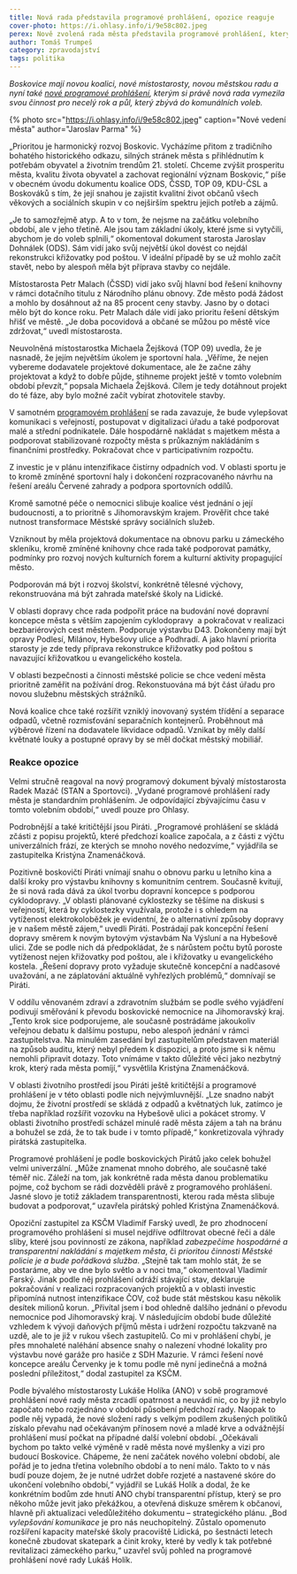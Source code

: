 ```yaml
---
title: Nová rada představila programové prohlášení, opozice reaguje
cover-photo: https://i.ohlasy.info/i/9e58c802.jpeg
perex: Nově zvolená rada města představila programové prohlášení, kterým si vymezila svou činnost pro necelý rok a půl zbývající do komunálních voleb. Co chce do té doby stihnout?
author: Tomáš Trumpeš
category: zpravodajství
tags: politika
---
```


*Boskovice mají novou koalici, nové místostarosty, novou městskou radu a nyní také [nové programové prohlášení](https://data.ohlasy.info/2021/programove-prohlaseni.docx), kterým si právě nová rada vymezila svou činnost pro necelý rok a půl, který zbývá do komunálních voleb.*

{% photo src="https://i.ohlasy.info/i/9e58c802.jpeg" caption="Nové vedení města" author="Jaroslav Parma" %}

„Prioritou je harmonický rozvoj Boskovic. Vycházíme přitom z tradičního bohatého historického odkazu, silných stránek města s přihlédnutím k potřebám obyvatel a životním trendům 21. století. Chceme zvýšit prosperitu města, kvalitu života obyvatel a zachovat regionální význam Boskovic,“ píše v obecném úvodu dokumentu koalice ODS, ČSSD, TOP 09, KDU-ČSL a Boskováků s tím, že její snahou je zajistit kvalitní život občanů všech věkových a sociálních skupin v co nejširším spektru jejich potřeb a zájmů.

„Je to samozřejmě atyp. A to v tom, že nejsme na začátku volebního období, ale v jeho třetině. Ale jsou tam základní úkoly, které jsme si vytyčili, abychom je do voleb splnili,“ okomentoval dokument starosta Jaroslav Dohnálek (ODS). Sám vidí jako svůj největší úkol dovést co nejdál rekonstrukci křižovatky pod poštou. V ideální případě by se už mohlo začít stavět, nebo by alespoň měla být příprava stavby co nejdále. 

Místostarosta Petr Malach (ČSSD) vidí jako svůj hlavní bod řešení knihovny v rámci dotačního titulu z Národního plánu obnovy. Zde město podá žádost a mohlo by dosáhnout až na 85 procent ceny stavby. Jasno by o dotaci mělo být do konce roku. Petr Malach dále vidí jako prioritu řešení dětským hřišť ve městě. „Je doba pocovidová a občané se můžou po městě více zdržovat,“ uvedl místostarosta.

Neuvolněná místostarostka Michaela Žejšková (TOP 09) uvedla, že je nasnadě, že jejím největším úkolem je sportovní hala. „Věříme, že nejen vybereme dodavatele projektové dokumentace, ale že začne záhy projektovat a když to dobře půjde, stihneme projekt ještě v tomto volebním období převzít,“ popsala Michaela Žejšková. Cílem je tedy dotáhnout projekt do té fáze, aby bylo možné začít vybírat zhotovitele stavby.

V samotném [programovém prohlášení](https://data.ohlasy.info/2021/programove-prohlaseni.docx) se rada zavazuje, že bude vylepšovat komunikaci s veřejností, postupovat v digitalizaci úřadu a také podporovat malé a střední podnikatele. Dále hospodárně nakládat s majetkem města a podporovat stabilizované rozpočty města s průkazným nakládáním s finančními prostředky. Pokračovat chce v participativním rozpočtu.

Z investic je v plánu intenzifikace čistírny odpadních vod. V oblasti sportu je to kromě zmíněné sportovní haly i dokončení rozpracovaného návrhu na řešení areálu Červené zahrady a podpora sportovních oddílů.

Kromě samotné péče o nemocnici slibuje koalice vést jednání o její budoucnosti, a to prioritně s Jihomoravským krajem. Prověřit chce také nutnost transformace Městské správy sociálních služeb.

Vzniknout by měla projektová dokumentace na obnovu parku u zámeckého skleníku, kromě zmíněné knihovny chce rada také podporovat památky, podmínky pro rozvoj nových kulturních forem a kulturní aktivity propagující město.

Podporován má být i rozvoj školství, konkrétně tělesné výchovy, rekonstruována má být zahrada mateřské školy na Lidické.

V oblasti dopravy chce rada podpořit práce na budování nové dopravní koncepce města s větším zapojením cyklodopravy  a pokračovat v realizaci bezbariérových cest městem. Podporuje výstavbu D43. Dokončeny mají být opravy Podlesí, Milánov, Hybešovy ulice a Podhradí. A jako hlavní priorita starosty je zde tedy příprava rekonstrukce křižovatky pod poštou s navazující křižovatkou u evangelického kostela.

V oblasti bezpečnosti a činnosti městské policie se chce vedení města prioritně zaměřit na požívání drog. Rekonstuována má být část úřadu pro novou služebnu městských strážníků.

Nová koalice chce také rozšířit vzniklý inovovaný systém třídění a separace odpadů, včetně rozmisťování separačních kontejnerů. Proběhnout má výběrové řízení na dodavatele likvidace odpadů. Vznikat by měly další květnaté louky a postupné opravy by se měl dočkat městský mobiliář.

### Reakce opozice

Velmi stručně reagoval na nový programový dokument bývalý místostarosta Radek Mazáč (STAN a Sportovci). „Vydané programové prohlášení rady města je standardním prohlášením. Je odpovídající zbývajícímu času v tomto volebním období,“ uvedl pouze pro Ohlasy.

Podrobnější a také kritičtější jsou Piráti. „Programové prohlášení se skládá zčásti z popisu projektů, které předchozí koalice započala, a z části z výčtu univerzálních frází, ze kterých se mnoho nového nedozvíme,“ vyjádřila se zastupitelka Kristýna Znamenáčková. 

Pozitivně boskovičtí Piráti vnímají snahu o obnovu parku u letního kina a další kroky pro výstavbu knihovny s komunitním centrem. Současně kvitují, že si nová rada dává za úkol tvorbu dopravní koncepce s podporou cyklodopravy. „V oblasti plánované cyklostezky se těšíme na diskusi s veřejností, která by cyklostezky využívala, protože i s ohledem na vytíženost elektrokoloběžek je evidentní, že o alternativní způsoby dopravy je v našem městě zájem,“ uvedli Piráti. Postrádají pak koncepční řešení dopravy směrem k novým bytovým výstavbám Na Výsluní a na Hybešově ulici. Zde se podle nich dá předpokládat, že s nárůstem počtu bytů poroste vytíženost nejen křižovatky pod poštou, ale i křižovatky u evangelického kostela. „Řešení dopravy proto vyžaduje skutečně koncepční a nadčasové uvažování, a ne záplatování aktuálně vyhřezlých problémů,“ domnívají se Piráti.

V oddílu věnovaném zdraví a zdravotním službám se podle svého vyjádření podivují směřování k převodu boskovické nemocnice na Jihomoravský kraj. „Tento krok sice podporujeme, ale současně postrádáme jakoukoliv veřejnou debatu k dalšímu postupu, nebo alespoň jednání v rámci zastupitelstva. Na minulém zasedání byl zastupitelům představen materiál na způsob auditu, který nebyl předem k dispozici, a proto jsme si k němu nemohli připravit dotazy. Toto vnímáme v takto důležité věci jako nezbytný krok, který rada města pomíjí,“ vysvětlila Kristýna Znamenáčková.

V oblasti životního prostředí jsou Piráti ještě kritičtější a programové prohlášení je v této oblasti podle nich nejvýmluvnější. „Lze snadno nabýt dojmu, že životní prostředí se skládá z odpadů a květnatých luk, zatímco je třeba například rozšířit vozovku na Hybešově ulici a pokácet stromy. V oblasti životního prostředí scházel minulé radě města zájem a tah na bránu a bohužel se zdá, že to tak bude i v tomto případě,“ konkretizovala výhrady pirátská zastupitelka.

Programové prohlášení je podle boskovických Pirátů jako celek bohužel velmi univerzální. „Může znamenat mnoho dobrého, ale současně také téměř nic. Záleží na tom, jak konkrétně rada města danou problematiku pojme, což bychom se rádi dozvěděli právě z programového prohlášení. Jasné slovo je totiž základem transparentnosti, kterou rada města slibuje budovat a podporovat,“ uzavřela pirátský pohled Kristýna Znamenáčková.

Opoziční zastupitel za KSČM Vladimíf Farský uvedl, že pro zhodnocení programového prohlášení si musel nejdříve odfiltrovat obecné řeči a dále sliby, které jsou povinností ze zákona, například *zabezpečíme hospodárné a transparentní nakládání s majetkem města*, či *prioritou činnosti Městské policie je a bude pořádková služba*. „Stejně tak tam mohlo stát, že se postaráme, aby ve dne bylo světlo a v noci tma,“ okomentoval Vladimír Farský. Jinak podle něj prohlášení odráží stávající stav, deklaruje pokračování v realizaci rozpracovaných projektů a v oblasti investic připomíná nutnost intenzifikace ČOV, což bude stát městskou kasu několik desítek milionů korun. „Přivítal jsem i bod ohledně dalšího jednání o převodu nemocnice pod Jihomoravský kraj. V následujícím období bude důležité vzhledem k vývoji daňových příjmů města i udržení rozpočtu takzvaně na uzdě, ale to je již v rukou všech zastupitelů. Co mi v prohlášení chybí, je přes mnohaleté naléhání absence snahy o nalezení vhodné lokality pro výstavbu nové garáže pro hasiče z SDH Mazurie. V rámci řešení nové koncepce areálu Červenky je k tomu podle mě nyní jedinečná a možná poslední příležitost,“ dodal zastupitel za KSČM.

Podle bývalého místostarosty Lukáše Holíka (ANO) v sobě programové prohlášení nové rady města zrcadlí opatrnost a neuvádí nic, co by již nebylo započato nebo rozjednáno v období působení předchozí rady. Naopak to podle něj vypadá, že nové složení rady s velkým podílem zkušených politiků získalo převahu nad očekávaným přínosem nové a mladé krve a odvážnější prohlášení musí počkat na případné další volební období. „Očekávali bychom po takto velké výměně v radě města nové myšlenky a vizi pro budoucí Boskovice. Chápeme, že není začátek nového volební období, ale pořád je to jedna třetina volebního období a to není málo. Takto to v nás budí pouze dojem, že je nutné udržet dobře rozjeté a nastavené skóre do ukončení volebního období,“ vyjádřil se Lukáš Holík a dodal, že ke konkrétním bodům zde hnutí ANO chybí transparentní přístup, který se pro někoho může jevit jako překážkou, a otevřená diskuze směrem k občanovi, hlavně při aktualizaci veledůležitého dokumentu – strategického plánu. „Bod *vylepšování komunikace* je pro nás neuchopitelný. Zůstalo opomenuto rozšíření kapacity mateřské školy pracoviště Lidická, po šestnácti letech konečně zbudovat skatepark a činit kroky, které by vedly k tak potřebné revitalizaci zámeckého parku,“ uzavřel svůj pohled na programové prohlášení nové rady Lukáš Holík.